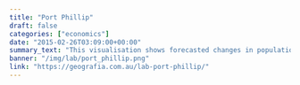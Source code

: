 ```yaml
---
title: "Port Phillip"
draft: false
categories: ["economics"]
date: "2015-02-26T03:09:00+00:00"
summary_text: "This visualisation shows forecasted changes in population for the City of Port Phillip at the statistical area 1 (SA1) level."
banner: "/img/lab/port_phillip.png"
link: "https://geografia.com.au/lab-port-phillip/"
---
```

